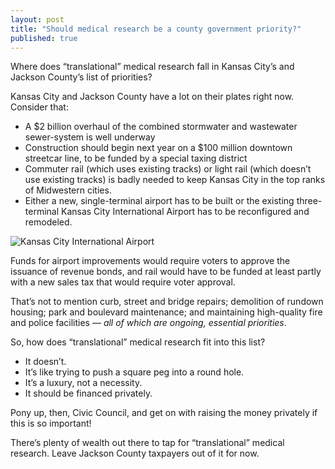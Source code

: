 ```yaml
---
layout: post
title: "Should medical research be a county government priority?"
published: true
---
```



Where does “translational” medical research fall in Kansas City’s and Jackson County’s list of priorities?

Kansas City and Jackson County have a lot on their plates right now. Consider that: 
<ul>
	<li>A $2 billion overhaul of the combined stormwater and wastewater sewer-system is well underway</li>
	<li>Construction should begin next year on a $100 million downtown streetcar line, to be funded by a special taxing district</li>
	<li>Commuter rail (which uses existing tracks) or light rail (which doesn’t use existing tracks) is badly needed to keep Kansas City in the top ranks of Midwestern cities.</li>
	<li>Either a new, single-terminal airport has to be built or the existing three-terminal Kansas City International Airport has to be reconfigured and remodeled.</li>
</ul>

<img src="{{ site.baseurl }}/img/kci.jpg" class="img-responsive" alt="Kansas City International Airport">

Funds for airport improvements would require voters to approve the issuance of revenue bonds, and rail would have to be funded at least partly with a new sales tax that would require voter approval.

That’s not to mention curb, street and bridge repairs; demolition of rundown housing; park and boulevard maintenance; and maintaining high-quality fire and police facilities — <em>all of which are ongoing, essential priorities</em>.

So, how does “translational” medical research fit into this list?
<ul>
	<li>It doesn’t.</li>
	<li>It’s like trying to push a square peg into a round hole.</li>
	<li>It’s a luxury, not a necessity.</li>
	<li>It should be financed privately.</li>
</ul>
Pony up, then, Civic Council, and get on with raising the money privately if this is so important! 

There’s plenty of wealth out there to tap for “translational” medical research. Leave Jackson County taxpayers out of it for now.
